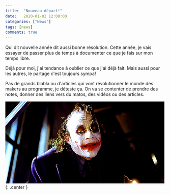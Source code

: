 ```yaml
---
title:  "Nouveau départ!"
date:   2020-01-02 12:00:00
categories: ["News"]
tags: [news]
comments: true
---
```


Qui dit nouvelle année dit aussi bonne résolution. Cette année, je vais essayer de passer plus de temps à documenter ce que je fais sur mon temps libre. 

<!--more-->

Déjà pour moi, j'ai tendance à oublier ce que j'ai déjà fait. 
Mais aussi pour les autres, le partage c'est toujours sympa!

Pas de grands blabla ou d'articles qui vont révolutionner le monde des makers au programme, je déteste ça. 
On va se contenter de prendre des notes, donner des liens vers du matos, des vidéos ou des articles.

![Here we go](/images/2020/here_we_go.gif){: .center }